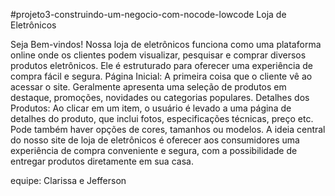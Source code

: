#projeto3-construindo-um-negocio-com-nocode-lowcode Loja de Eletrônicos 

Seja Bem-vindos! Nossa loja de eletrônicos funciona como uma plataforma online onde os clientes podem visualizar, pesquisar e comprar diversos produtos eletrônicos. Ele é estruturado para oferecer uma experiência de compra fácil e segura.
Página Inicial: A primeira coisa que o cliente vê ao acessar o site. Geralmente apresenta uma seleção de produtos em destaque, promoções, novidades ou categorias populares.
Detalhes dos Produtos: Ao clicar em um item, o usuário é levado a uma página de detalhes do produto, que inclui fotos, especificações técnicas, preço etc. Pode também haver opções de cores, tamanhos ou modelos.
A ideia central do nosso site de loja de eletrônicos é oferecer aos consumidores uma experiência de compra conveniente e segura, com a possibilidade de entregar produtos diretamente em sua casa.

equipe: Clarissa e Jefferson 
